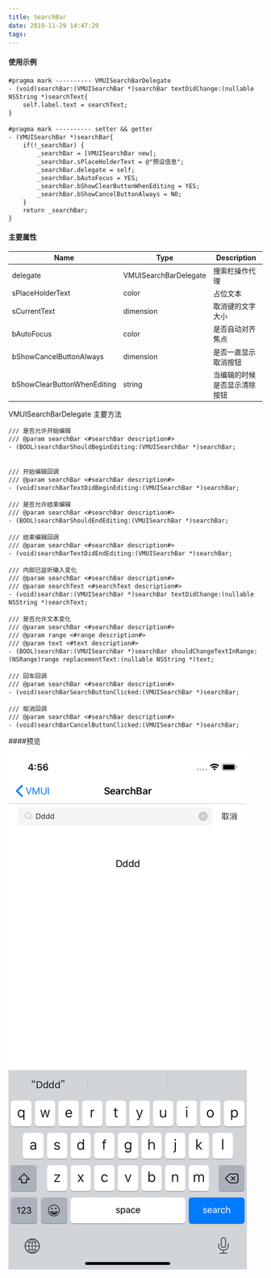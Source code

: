 ```yaml
---
title: SearchBar
date: 2019-11-29 14:47:29
tags:
---
```

#### 使用示例

```
#pragma mark ---------- VMUISearchBarDelegate
- (void)searchBar:(VMUISearchBar *)searchBar textDidChange:(nullable NSString *)searchText{
    self.label.text = searchText;
}

#pragma mark ---------- setter && getter
- (VMUISearchBar *)searchBar{
    if(!_searchBar) {
        _searchBar = [VMUISearchBar new];
        _searchBar.sPlaceHolderText = @"预设信息";
        _searchBar.delegate = self;
        _searchBar.bAutoFocus = YES;
        _searchBar.bShowClearButtonWhenEditing = YES;
        _searchBar.bShowCancelButtonAlways = NO;
    }
    return _searchBar;
}
```



#### 主要属性

| Name                        | Type                  | Description                  |
| --------------------------- | --------------------- | ---------------------------- |
| delegate                    | VMUISearchBarDelegate | 搜索栏操作代理               |
| sPlaceHolderText            | color                 | 占位文本                     |
| sCurrentText                | dimension             | 取消键的文字大小             |
| bAutoFocus                  | color                 | 是否自动对齐焦点             |
| bShowCancelButtonAlways     | dimension             | 是否一直显示取消按钮         |
| bShowClearButtonWhenEditing | string                | 当编辑的时候是否显示清除按钮 |

VMUISearchBarDelegate 主要方法

```
/// 是否允许开始编辑
/// @param searchBar <#searchBar description#>
- (BOOL)searchBarShouldBeginEditing:(VMUISearchBar *)searchBar;


/// 开始编辑回调
/// @param searchBar <#searchBar description#>
- (void)searchBarTextDidBeginEditing:(VMUISearchBar *)searchBar;

/// 是否允许结束编辑
/// @param searchBar <#searchBar description#>
- (BOOL)searchBarShouldEndEditing:(VMUISearchBar *)searchBar;

/// 结束编辑回调
/// @param searchBar <#searchBar description#>
- (void)searchBarTextDidEndEditing:(VMUISearchBar *)searchBar;

/// 内部已监听输入变化
/// @param searchBar <#searchBar description#>
/// @param searchText <#searchText description#>
- (void)searchBar:(VMUISearchBar *)searchBar textDidChange:(nullable NSString *)searchText;

/// 是否允许文本变化
/// @param searchBar <#searchBar description#>
/// @param range <#range description#>
/// @param text <#text description#>
- (BOOL)searchBar:(VMUISearchBar *)searchBar shouldChangeTextInRange:(NSRange)range replacementText:(nullable NSString *)text;

/// 回车回调
/// @param searchBar <#searchBar description#>
- (void)searchBarSearchButtonClicked:(VMUISearchBar *)searchBar;

/// 取消回调
/// @param searchBar <#searchBar description#>
- (void)searchBarCancelButtonClicked:(VMUISearchBar *)searchBar;
```





####预览

![SearchBar](images/SearchBar.png)